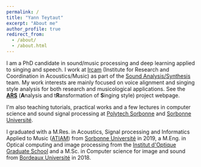 ```yaml
---
permalink: /
title: "Yann Teytaut"
excerpt: "About me"
author_profile: true
redirect_from: 
  - /about/
  - /about.html
---
```


I am a PhD candidate in sound/music processing and deep learning applied to singing and speech. I work at [Ircam](https://www.ircam.fr/) (Institute for Research and Coordination in Acoustics/Music) as part of the [Sound Analysis/Synthesis](http://anasynth.ircam.fr/home/) team. My work interests are mainly focused on voice alignment and singing style analysis for both research and musicological applications. See the [**ARS**](https://ars.ircam.fr/) (**A**nalysis and t**R**ansformation of **S**inging style) project webpage.

I'm also teaching tutorials, practical works and a few lectures in computer science and sound signal processing at [Polytech Sorbonne](https://www.polytech.sorbonne-universite.fr/) and [Sorbonne Université](https://www.sorbonne-universite.fr/).

I graduated with a M.Res. in Acoustics, Signal processing and Informatics Applied to Music ([ATIAM](https:/www.atiam.ircam.fr)) from [Sorbonne Université](https://www.sorbonne-universite.fr/) in 2019, a M.Eng. in Optical computing and image processing from the [Institut d'Optique Graduate School](https://www.institutoptique.fr/) and a M.Sc. in Computer science for image and sound from [Bordeaux Université](https://www.u-bordeaux.fr/) in 2018.

